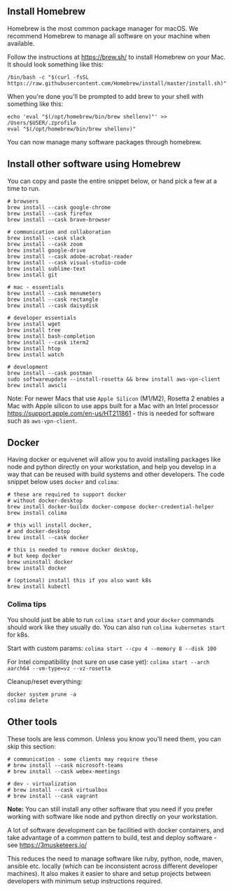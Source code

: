 ## Install Homebrew

Homebrew is the most common package manager for macOS. We recommend Homebrew to manage all software on your machine when available.

Follow the instructions at <https://brew.sh/> to install Homebrew on your Mac. It should look something like this:

```
/bin/bash -c "$(curl -fsSL https://raw.githubusercontent.com/Homebrew/install/master/install.sh)"
```

When you're done you'll be prompted to add brew to your shell with something like this:

```
echo 'eval "$(/opt/homebrew/bin/brew shellenv)"' >> /Users/$USER/.zprofile
eval "$(/opt/homebrew/bin/brew shellenv)"
```

You can now manage many software packages through homebrew.

## Install other software using Homebrew

You can copy and paste the entire snippet below, or hand pick a few at a time to run.

```
# browsers
brew install --cask google-chrome
brew install --cask firefox
brew install --cask brave-browser

# communication and collaboration
brew install --cask slack
brew install --cask zoom
brew install google-drive
brew install --cask adobe-acrobat-reader
brew install --cask visual-studio-code
brew install sublime-text
brew install git

# mac - essentials
brew install --cask menumeters
brew install --cask rectangle
brew install --cask daisydisk

# developer essentials
brew install wget
brew install tree
brew install bash-completion
brew install --cask iterm2
brew install htop
brew install watch

# development
brew install --cask postman
sudo softwareupdate --install-rosetta && brew install aws-vpn-client
brew install awscli
```

Note: For newer Macs that use `Apple Silicon` (M1/M2), Rosetta 2 enables a Mac with Apple silicon to use apps built for a Mac with an Intel processor https://support.apple.com/en-us/HT211861 - this is needed for software such as `aws-vpn-client`.

## Docker

Having docker or equivenet will allow you to avoid installing packages like node and python directly on your workstation, and help you develop in a way that can be reused with build systems and other developers. The code snippet below uses `docker` and `colima`:

```
# these are required to support docker
# without docker-desktop
brew install docker-buildx docker-compose docker-credential-helper
brew install colima

# this will install docker,
# and docker-desktop
brew install --cask docker

# this is needed to remove docker desktop,
# but keep docker
brew uninstall docker
brew install docker

# (optional) install this if you also want k8s
brew install kubectl
```

### Colima tips

You should just be able to run `colima start` and your `docker` commands should work like they usually do. You can also run `colima kubernetes start` for k8s.

Start with custom params: `colima start --cpu 4 --memory 8 --disk 100`

For Intel compatibility (not sure on use case yet): `colima start --arch aarch64 --vm-type=vz --vz-rosetta`

Cleanup/reset everything:

```
docker system prune -a
colima delete
```

## Other tools
These tools are less common. Unless you know you'll need them, you can skip this section:

```
# communication - some clients may require these
# brew install --cask microsoft-teams
# brew install --cask webex-meetings

# dev - virtualization
# brew install --cask virtualbox
# brew install --cask vagrant
```

**Note:** You can still install any other software that you need if you prefer working with software like node and python directly on your workstation.

A lot of software development can be facilitied with docker containers, and take advantage of a common pattern to build, test and deploy software - see https://3musketeers.io/

This reduces the need to manage software like ruby, python, node, maven, ansible etc. locally (which can be inconsistent across different developer machines). It also makes it easier to share and setup projects between developers with minimum setup instructions required.
